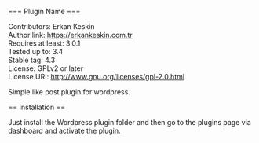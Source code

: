<p>=== Plugin Name ===<br>
  
Contributors: Erkan Keskin<br>
Author link: <a href="https://erkankeskin.com.tr">https://erkankeskin.com.tr</a><br>
Requires at least: 3.0.1<br>
Tested up to: 3.4<br>
Stable tag: 4.3<br>
License: GPLv2 or later<br>
License URI: <a href="http://www.gnu.org/licenses/gpl-2.0.html">http://www.gnu.org/licenses/gpl-2.0.html</a></p>
<p>Simple like post plugin for wordpress.</p>

<p>== Installation ==</p>

<p>Just install the Wordpress plugin folder and then go to the plugins page via dashboard and activate the plugin.</p>
